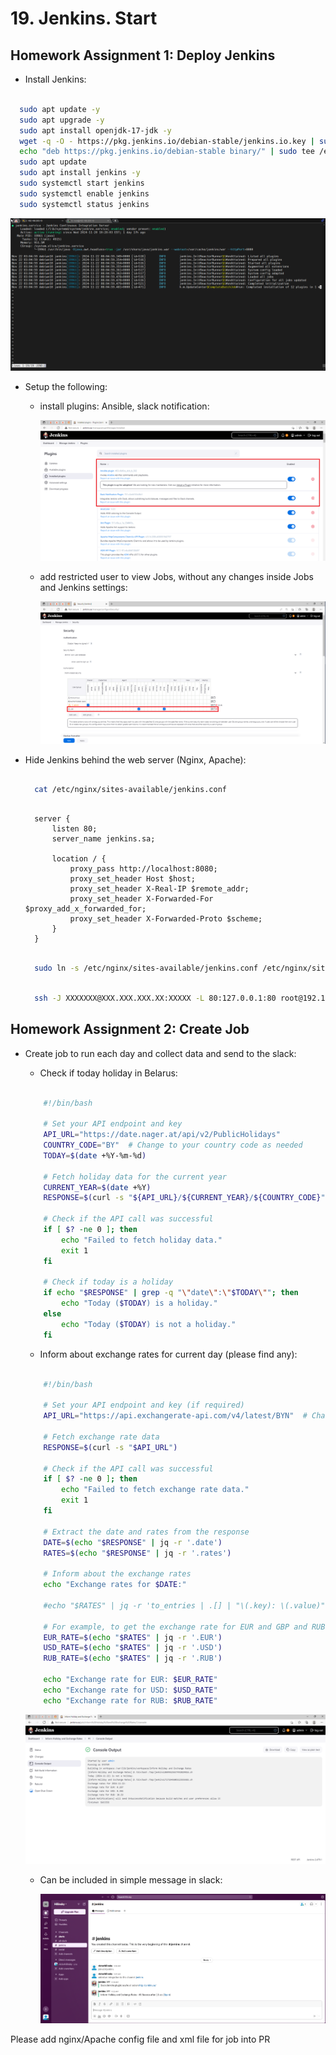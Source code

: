 # 19. Jenkins. Start

## Homework Assignment 1: Deploy Jenkins

* Install Jenkins:

```bash

  sudo apt update -y
  sudo apt upgrade -y
  sudo apt install openjdk-17-jdk -y
  wget -q -O - https://pkg.jenkins.io/debian-stable/jenkins.io.key | sudo apt-key add -
  echo "deb https://pkg.jenkins.io/debian-stable binary/" | sudo tee /etc/apt/sources.list.d/jenkins.list
  sudo apt update
  sudo apt install jenkins -y
  sudo systemctl start jenkins
  sudo systemctl enable jenkins
  sudo systemctl status jenkins

```
  ![screenshot](screens/jenkins-status.png)

* Setup the following:
  * install plugins: Ansible, slack notification:

    ![screenshot](screens/jenkins-plugins.png)

  * add restricted user to view Jobs, without any changes inside Jobs and Jenkins settings:

    ![screenshot](screens/jenkins-user.png)
    
* Hide Jenkins behind the web server (Nginx, Apache):

  ```bash
  
    cat /etc/nginx/sites-available/jenkins.conf

  ```
  
  ```nginx

    server {
        listen 80;
        server_name jenkins.sa;
    
        location / {
            proxy_pass http://localhost:8080;
            proxy_set_header Host $host;
            proxy_set_header X-Real-IP $remote_addr;
            proxy_set_header X-Forwarded-For $proxy_add_x_forwarded_for;
            proxy_set_header X-Forwarded-Proto $scheme;
        }
    }

  ```

  ```bash
  
    sudo ln -s /etc/nginx/sites-available/jenkins.conf /etc/nginx/sites-enabled/jenkins.conf
  
  ```

  ```bash

    ssh -J XXXXXXX@XXX.XXX.XXX.XX:XXXXX -L 80:127.0.0.1:80 root@192.168.203.10

  ```

## Homework Assignment 2: Create Job

* Create job to run each day and collect data and send to the slack:
  * Check if today holiday in Belarus:

  ```bash

      #!/bin/bash

      # Set your API endpoint and key
      API_URL="https://date.nager.at/api/v2/PublicHolidays"
      COUNTRY_CODE="BY"  # Change to your country code as needed
      TODAY=$(date +%Y-%m-%d)
      
      # Fetch holiday data for the current year
      CURRENT_YEAR=$(date +%Y)
      RESPONSE=$(curl -s "${API_URL}/${CURRENT_YEAR}/${COUNTRY_CODE}")
      
      # Check if the API call was successful
      if [ $? -ne 0 ]; then
          echo "Failed to fetch holiday data."
          exit 1
      fi
      
      # Check if today is a holiday
      if echo "$RESPONSE" | grep -q "\"date\":\"$TODAY\""; then
          echo "Today ($TODAY) is a holiday."
      else
          echo "Today ($TODAY) is not a holiday."
      fi

  ```

  * Inform about exchange rates for current day (please find any):

  ```bash

      #!/bin/bash
      
      # Set your API endpoint and key (if required)
      API_URL="https://api.exchangerate-api.com/v4/latest/BYN"  # Change 'USD' to your base currency
      
      # Fetch exchange rate data
      RESPONSE=$(curl -s "$API_URL")
      
      # Check if the API call was successful
      if [ $? -ne 0 ]; then
          echo "Failed to fetch exchange rate data."
          exit 1
      fi
      
      # Extract the date and rates from the response
      DATE=$(echo "$RESPONSE" | jq -r '.date')
      RATES=$(echo "$RESPONSE" | jq -r '.rates')
      
      # Inform about the exchange rates
      echo "Exchange rates for $DATE:"
      
      #echo "$RATES" | jq -r 'to_entries | .[] | "\(.key): \(.value)"'
      
      # For example, to get the exchange rate for EUR and GBP and RUB:
      EUR_RATE=$(echo "$RATES" | jq -r '.EUR')
      USD_RATE=$(echo "$RATES" | jq -r '.USD')
      RUB_RATE=$(echo "$RATES" | jq -r '.RUB')
      
      echo "Exchange rate for EUR: $EUR_RATE"
      echo "Exchange rate for USD: $USD_RATE"
      echo "Exchange rate for RUB: $RUB_RATE"

  ```

    ![screenshot](screens/console-output.png)

  * Can be included in simple message in slack:
    
    ![screenshot](screens/slack-notify.png)
    
Please add nginx/Apache config file and xml file for job into PR
